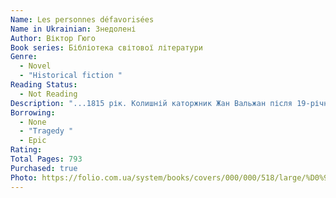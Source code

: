 ```yaml
---
Name: Les personnes défavorisées
Name in Ukrainian: Знедолені
Author: Віктор Гюго
Book series: Бібліотека світової літератури
Genre:
  - Novel
  - "Historical fiction "
Reading Status:
  - Not Reading
Description: "...1815 рік. Колишній каторжник Жан Вальжан після 19-річного ув’язнення виходить на волю. Його переповнює злість до всього світу, у нього не залишилося нічого святого, він не вірить нікому і нічому. Однак усе міняє зустріч з католицьким єпископом Мірієлем — першою і єдиною людиною, яка пожаліла його, каторжника, відкинутого суспільством. Ця зустріч так вразила Вальжана, що він докорінно змінив своє життя: під чужим ім’ям заснував фабрику, завдяки якій виріс добробут цілого містечка, мером якого він потім став. Однак скоївши злочин у минулому житті, він стає бажаною здобиччю французької поліції і змушений переховуватися. Після смерті Фантіни — жінки, за долю якої Жан Вальжан ніс відповідальність, єдиною близькою йому людиною залишається її дочка Козетта. Заради щастя дівчинки він готовий на все…"
Borrowing:
  - None
  - "Tragedy "
  - Epic
Rating:
Total Pages: 793
Purchased: true
Photo: https://folio.com.ua/system/books/covers/000/000/518/large/%D0%93%D1%8E%D0%B3%D0%BE_%D0%97%D0%BD%D0%B5%D0%B4%D0%BE%D0%BB%D0%B5%D0%BD%D1%96.png?1536362587
---
```

